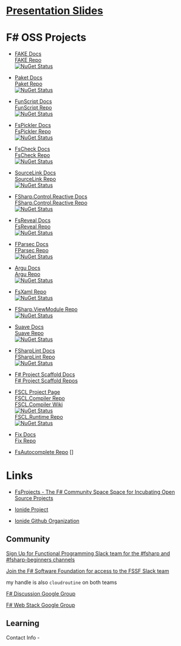 # [Presentation Slides](http://cloudroutine.github.io/composeconf2016)


# F# OSS Projects

* [FAKE Docs](http://fsharp.github.io/FAKE/)  
  [FAKE Repo](https://github.com/fsharp/FAKE)  
  [![NuGet Status](http://img.shields.io/nuget/v/FAKE.svg?style=flat)](https://www.nuget.org/packages/FAKE/)

* [Paket Docs](http://fsprojects.github.io/Paket/)  
  [Paket Repo](https://github.com/fsprojects/Paket)  
  [![NuGet Status](http://img.shields.io/nuget/v/Paket.svg?style=flat)](https://www.nuget.org/packages/Paket/)

* [FunScript Docs](http://funscript.info/)  
  [FunScript Repo](https://github.com/ZachBray/FunScript)  
  [![NuGet Status](http://img.shields.io/nuget/v/FunScript.svg?style=flat)](https://www.nuget.org/packages/FunScript/)


* [FsPickler Docs](http://nessos.github.io/FsPickler/)  
  [FsPickler Repo](https://github.com/nessos/FsPickler)  
  [![NuGet Status](http://img.shields.io/nuget/v/FsPickler.svg?style=flat)](https://www.nuget.org/packages/FsPickler/)

* [FsCheck Docs](https://fscheck.github.io/FsCheck/)  
  [FsCheck Repo](https://github.com/fscheck/FsCheck)  
  [![NuGet Status](http://img.shields.io/nuget/v/FsCheck.svg?style=flat)](https://www.nuget.org/packages/FsCheck/)

* [SourceLink Docs](http://ctaggart.github.io/SourceLink/)  
  [SourceLink Repo](https://github.com/ctaggart/SourceLink)  
  [![NuGet Status](http://img.shields.io/nuget/v/SourceLink.svg?style=flat)](https://www.nuget.org/packages/SourceLink/)

* [FSharp.Control.Reactive Docs](http://fsprojects.github.io/FSharp.Control.Reactive/)  
  [FSharp.Control.Reactive Repo](https://github.com/fsprojects/FSharp.Control.Reactive)  
  [![NuGet Status](http://img.shields.io/nuget/v/FSharp.Control.Reactive.svg?style=flat)](https://www.nuget.org/packages/FSharp.Control.Reactive/)

* [FsReveal Docs](http://fsprojects.github.io/FsReveal/)  
  [FsReveal Repo](https://github.com/fsprojects/FsReveal)  
  [![NuGet Status](http://img.shields.io/nuget/v/FsReveal.svg?style=flat)](https://www.nuget.org/packages/FsReveal/)

* [FParsec Docs](http://www.quanttec.com/fparsec/)  
  [FParsec Repo](https://bitbucket.org/fparsec/main)  
  [![NuGet Status](http://img.shields.io/nuget/v/FParsec.svg?style=flat)](https://www.nuget.org/packages/Fparsec/)

* [Argu Docs](http://fsprojects.github.io/Argu/)  
  [Argu Repo](https://github.com/fsprojects/Argu)  
  [![NuGet Status](http://img.shields.io/nuget/v/Argu.svg?style=flat)](https://www.nuget.org/package/Argu/)

* [FsXaml Repo](https://github.com/fsprojects/FsXaml)  
  [![NuGet Status](http://img.shields.io/nuget/v/FsXaml.Wpf.svg?style=flat)](https://www.nuget.org/packages/FsXaml.Wpf/)


* [FSharp.ViewModule Repo](https://github.com/fsprojects/FSharp.ViewModule)  
  [![NuGet Status](http://img.shields.io/nuget/v/FSharp.ViewModule.Core.svg?style=flat)](https://www.nuget.org/packages/FSharp.ViewModule.Core/)

* [Suave Docs](https://suave.io/)  
  [Suave Repo](https://github.com/SuaveIO/suave)  
  [![NuGet Status](http://img.shields.io/nuget/v/Suave.svg?style=flat)](https://www.nuget.org/packages/Suave/)

* [FSharpLint Docs](http://fsprojects.github.io/FSharpLint/)  
  [FSharpLint Repo](https://github.com/fsprojects/FSharpLint)  
  [![NuGet Status](http://img.shields.io/nuget/v/FSharpLint.svg?style=flat)](https://www.nuget.org/packages/FSharpLint/)

* [F# Project Scaffold Docs](http://fsprojects.github.io/ProjectScaffold/)  
  [F# Project Scaffold Repos](https://github.com/fsprojects/ProjectScaffold)

* [FSCL Project Page](http://www.gabrielecocco.it/fscl/)  
  [FSCL.Compiler Repo](https://github.com/FSCL/FSCL.Compiler)  
  [FSCL.Compiler Wiki](https://github.com/FSCL/FSCL.Compiler/wiki)  
  [![NuGet Status](http://img.shields.io/nuget/v/FSCL.Compiler.svg?style=flat)](https://www.nuget.org/packages/FSCL.Compiler/)  
  [FSCL.Runtime Repo](https://github.com/FSCL/FSCL.Runtime)  
  [![NuGet Status](http://img.shields.io/nuget/v/FSCL.Runtime.svg?style=flat)](https://www.nuget.org/packages/FSCL.Runtime/)

* [Fix Docs](http://fsprojects.github.io/Fix/)  
  [Fix Repo](https://github.com/fsprojects/Fix)

* [FsAutocomplete Repo](https://github.com/fsharp/FsAutoComplete)
  []


# Links

* [FsProjects - The F# Community Space Space for Incubating Open Source Projects](http://fsprojects.github.io/)

* [Ionide Project](http://ionide.io/)

* [Ionide Github Organization](https://github.com/ionide)



## Community

[Sign Up for Functional Programming Slack team for the #fsharp and #fsharp-beginners channels](http://fpchat.com/)

[Join the F# Software Foundation for access to the FSSF Slack team](http://foundation.fsharp.org/join)

my handle is also `cloudroutine` on both teams

[F# Discussion Google Group](https://www.google.com/search?q=fsharp+google+group&ie=utf-8&oe=utf-8)

[F# Web Stack Google Group](https://groups.google.com/forum/#!forum/web-stack-fs)

## Learning




Contact Info -
